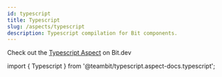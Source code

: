 ```yaml
---
id: typescript
title: Typescript
slug: /aspects/typescript
description: Typescript compilation for Bit components.
---
```


Check out the [Typescript Aspect](https://bit.dev/teambit/typescript/typescript) on Bit.dev

import { Typescript } from '@teambit/typescript.aspect-docs.typescript';

<Typescript />
